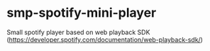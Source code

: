 # smp-spotify-mini-player

Small spotify player based on web playback SDK (https://developer.spotify.com/documentation/web-playback-sdk/)



